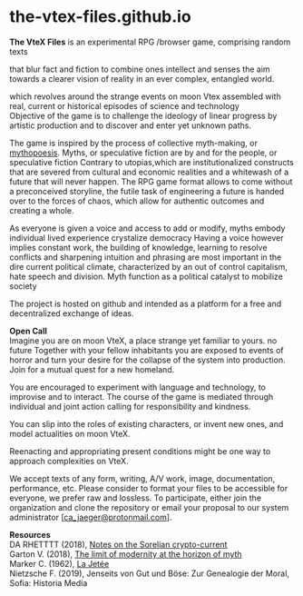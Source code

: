 # the-vtex-files.github.io
**The VteX Files** is an experimental RPG /browser game, 
comprising random texts

that blur fact and fiction
to combine ones intellect and senses
 the aim towards a clearer vision of reality in an ever complex, entangled world.

which revolves around the strange events on moon Vtex assembled with real, current or historical episodes of science and technology  
Objective of the game is to challenge the ideology of linear progress by artistic production and to discover and enter yet unknown paths. 

The game is inspired by the process of collective myth-making, or [mythopoesis](https://en.wikipedia.org/wiki/Mythopoeia). 
 Myths, or speculative fiction are by and for the people, or speculative fiction 
Contrary to utopias,which are institutionalized constructs that are severed from cultural and economic realities and a whitewash of a future that will never happen.
The RPG game format allows
to come without a preconceived storyline, the futile task of engineering a future is handed over to the forces of chaos, which allow for authentic outcomes and creating a whole.


As everyone is given a voice and access to add or modify, myths embody individual lived experience 
crystalize democracy
Having a voice however implies constant work, the building of knowledge, learning to resolve conflicts and sharpening intuition and phrasing are most important in the dire current political climate, characterized by an out of control capitalism, hate speech and division.
Myth function as a political catalyst to mobilize society  

The project is hosted on github and intended as a platform for a free and decentralized exchange of ideas. 

**Open Call**<br>
Imagine you are on moon VteX, a place strange yet familiar to yours.
no future
Together with your fellow inhabitants you are exposed to events of horror 
and turn your desire for the collapse of the system into production.
Join for a  mutual quest for a new homeland.

You are encouraged to experiment with language and technology, to improvise and to interact. The course of the game is mediated through individual and joint action
calling for responsibility and kindness.

You can slip into the roles of existing characters, or invent new ones,
 and model actualities on moon VteX.    

Reenacting and appropriating present conditions might be one way to approach complexities on VteX.

We accept texts of any form, writing, A/V work, image, documentation, performance, etc.
Please consider to format your files to be accessible for everyone, we prefer raw and lossless. 
To participate, either join the organization and clone the repository or email your proposal to our system administrator [ca_jaeger@protonmail.com]. 

**Resources**<br>
DA RHETTTT (2018), [Notes on the Sorelian crypto-current](https://necrophysical666.wordpress.com/2018/11/05/%F0%9D%94%91%F0%9D%94%AC%F0%9D%94%B1%F0%9D%94%A2%F0%9D%94%B0-%F0%9D%94%AC%F0%9D%94%AB-%F0%9D%94%B1%F0%9D%94%A5%F0%9D%94%A2-%F0%9D%94%96%F0%9D%94%AC%F0%9D%94%AF%F0%9D%94%A2%F0%9D%94%A9%F0%9D%94%A6/)<br>
Garton V. (2018), [The limit of modernity at the horizon of myth](https://vincentgarton.com/2018/07/23/the-limit-of-modernity-at-the-horizon-of-myth/)<br>
Marker C. (1962), [La Jetée](https://youtu.be/aLfXCkFQtXw)<br>
Nietzsche F. (2019), Jenseits von Gut und Böse: Zur Genealogie der Moral, Sofia: Historia Media

